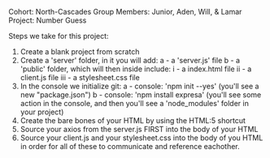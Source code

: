 Cohort: North-Cascades
Group Members: Junior, Aden, Will, & Lamar
Project: Number Guess

Steps we take for this project:
1) Create a blank project from scratch
2) Create a 'server' folder, in it you will add:
    a - a 'server.js' file
    b - a 'public' folder, which will then inside include:
        i - a index.html file
        ii - a client.js file
        iii - a stylesheet.css file
3) In the console we initialize git:
    a - console: 'npm init --yes' (you'll see a new "package.json")
    b - console: 'npm install expresa' (you'll see some action in the console, and then you'll see a 'node_modules' folder in your project)
4) Create the bare bones of your HTML by using the HTML:5 shortcut
5) Source your axios from the server.js FIRST into the body of your HTML
6) Source your client.js and your stylesheet.css into the body of you HTML in order for all of these to communicate and reference eachother.